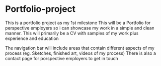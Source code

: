 # Portfolio-project
This is a portfolio project as my 1st milestone
This will be a Portfolio for perspective employers so i can showcase my work in a simple and clean manner. This will primarily be a CV with samples of my work plus experience and education

The navigation bar will include areas that contain different aspects of my process (eg. Sketches, finished art, videos of my process)
There is also a contact page for porspective employers to get in touch
